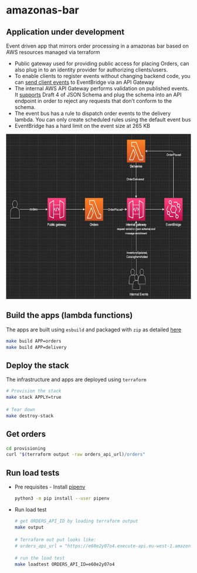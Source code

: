 # amazonas-bar

## Application under development

Event driven app that mirrors order processing in a amazonas bar based on AWS resources managed via terraform

- Public gateway used for providing public access for placing Orders, can also plug in to an identity provider for authorizing clients/users.
- To enable clients to register events without changing backend code, you can [send client events](https://aws.amazon.com/blogs/compute/capturing-client-events-using-amazon-api-gateway-and-amazon-eventbridge/) to EventBridge via an API Gateway
- The internal AWS API Gateway performs validation on published events. It [supports](https://docs.aws.amazon.com/apigateway/latest/developerguide/models-mappings.html#models-mappings-models) Draft 4 of JSON Schema and plug the schema into an API endpoint in order to reject any requests that don’t conform to the schema.
- The event bus has a rule to dispatch order events to the delivery lambda. You can only create scheduled rules using the default event bus
- EventBridge has a hard limit on the event size at 265 KB

<img src="./docs/architecture.png" title="Event Driven Architecture" height="450" width="800"/>

## Build the apps (lambda functions)

The apps are built using `esbuild` and packaged with `zip` as detailed [here](https://docs.aws.amazon.com/lambda/latest/dg/typescript-package.html)

```sh
make build APP=orders
make build APP=delivery
```

## Deploy the stack

The infrastructure and apps are deployed using `terraform`

```sh
# Provision the stack
make stack APPLY=true

# Tear down
make destroy-stack
```

## Get orders

```sh
cd provisioning
curl "$(terraform output -raw orders_api_url)/orders"
```

## Run load tests

- Pre requisites - Install [pipenv](https://packaging.python.org/en/latest/tutorials/managing-dependencies/)

    ```sh
    python3 -m pip install --user pipenv
    ```

- Run load test
  
    ```sh
    # get ORDERS_API_ID by loading terraform output
    make output

    # Terraform out put looks like:
    # orders_api_url = "https://e60e2y07o4.execute-api.eu-west-1.amazonaws.com/amazonasbar

    # run the load test
    make loadtest ORDERS_API_ID=e60e2y07o4
    ```
